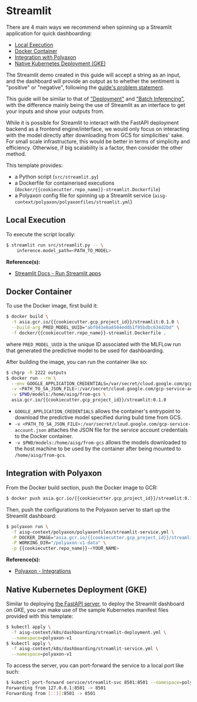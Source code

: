 <!-- omit in toc -->
# Streamlit

There are 4 main ways we recommend when spinning up a Streamlit
application for quick dashboarding:

- [Local Execution](#local-execution)
- [Docker Container](#docker-container)
- [Integration with Polyaxon](#integration-with-polyaxon)
- [Native Kubernetes Deployment (GKE)](#native-kubernetes-deployment-gke)

The Streamlit demo created in this guide will accept a string as an
input, and the dashboard will provide an output as to whether the
sentiment is "positive" or "negative", following the
[guide's problem statement](02-preface.md#guides-problem-statement).

This guide will be similar to that of ["Deployment"](08-deployment.md)
and ["Batch Inferencing"](09-batch-inferencing.md), with the difference
mainly being the use of Streamlit as an interface
to get your inputs and show your outputs from.

While it is possible for Streamlit to interact with the FastAPI
deployment backend as a frontend engine/interface,
we would only focus on interacting with the model
directly after downloading from GCS for simplicities' sake. For small
scale infrastructure, this would be better in terms of simplicity and
efficiency. Otherwise, if big scalability is a factor, then consider
the other method.

This template provides:

- a Python script (`src/streamlit.py`)
- a Dockerfile for containerised executions
  (`docker/{{cookiecutter.repo_name}}-streamlit.Dockerfile`)
- a Polyaxon config file for spinning up a Streamlit service
  (`aisg-context/polyaxon/polyaxonfiles/streamlit.yml`)

## Local Execution

To execute the script locally:

```bash
$ streamlit run src/streamlit.py -- \
    inference.model_path=<PATH_TO_MODEL>
```

__Reference(s):__

- [Streamlit Docs - Run Streamlit apps](https://docs.streamlit.io/library/advanced-features/configuration#run-streamlit-apps)

## Docker Container

To use the Docker image, first build it:

```bash
$ docker build \
  -t asia.gcr.io/{{cookiecutter.gcp_project_id}}/streamlit:0.1.0 \
  --build-arg PRED_MODEL_UUID="abf043e8a8504eddb1f95bdbc634d2bd" \
  -f docker/{{cookiecutter.repo_name}}-streamlit.Dockerfile .
```

where `PRED_MODEL_UUID` is the unique ID associated with the MLFLow run
that generated the predictive model to be used for dashboarding.

After building the image, you can run the container like so:

```bash
$ chgrp -R 2222 outputs
$ docker run --rm \
  --env GOOGLE_APPLICATION_CREDENTIALS=/var/secret/cloud.google.com/gcp-service-account.json \
  -v <PATH_TO_SA_JSON_FILE>:/var/secret/cloud.google.com/gcp-service-account.json \
  -v $PWD/models:/home/aisg/from-gcs \
  asia.gcr.io/{{cookiecutter.gcp_project_id}}/streamlit:0.1.0
```

- `GOOGLE_APPLICATION_CREDENTIALS` allows the container's entrypoint to
  download the predictive model specified during build time from GCS.
- `-v <PATH_TO_SA_JSON_FILE>:/var/secret/cloud.google.com/gcp-service-account.json`
  attaches the JSON file for the service account credentials to the
  Docker container.
- `-v $PWD/models:/home/aisg/from-gcs` allows the models downloaded to
  the host machine to be used by the container after being mounted to
  `/home/aisg/from-gcs`.

## Integration with Polyaxon

From the Docker build section, push the Docker image to GCR:

```bash
$ docker push asia.gcr.io/{{cookiecutter.gcp_project_id}}/streamlit:0.1.0
```

Then, push the configurations to the Polyaxon server to start up the
Streamlit dashboard:

```bash
$ polyaxon run \
  -f aisg-context/polyaxon/polyaxonfiles/streamlit-service.yml \
  -P DOCKER_IMAGE="asia.gcr.io/{{cookiecutter.gcp_project_id}}/streamlit:0.1.0" \
  -P WORKING_DIR="/polyaxon-v1-data" \
  -p {{cookiecutter.repo_name}}-<YOUR_NAME>
```

__Reference(s):__

- [Polyaxon - Integrations](https://polyaxon.com/integrations/streamlit/)

## Native Kubernetes Deployment (GKE)

Similar to deploying [the FastAPI server](08-deployment.md#deploy-to-gke),
to deploy the Streamlit dashboard on GKE, you can make use of the
sample Kubernetes manifest files provided with this template:

```bash
$ kubectl apply \
  -f aisg-context/k8s/dashboarding/streamlit-deployment.yml \
  --namespace=polyaxon-v1
$ kubectl apply \
  -f aisg-context/k8s/dashboarding/streamlit-service.yml \
  --namespace=polyaxon-v1
```

To access the server, you can port-forward the service to a local port
like such:

```bash
$ kubectl port-forward service/streamlit-svc 8501:8501 --namespace=polyaxon-v1
Forwarding from 127.0.0.1:8501 -> 8501
Forwarding from [::1]:8501 -> 8501
```
